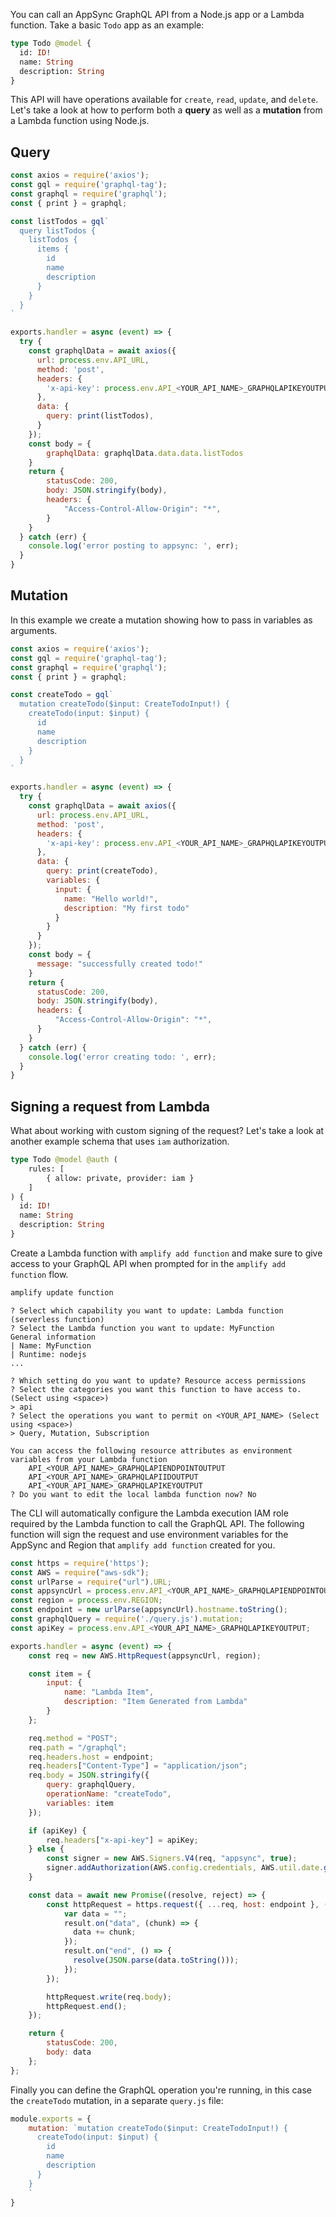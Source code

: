 You can call an AppSync GraphQL API from a Node.js app or a Lambda function. Take a basic `Todo` app as an example: 

```graphql
type Todo @model {
  id: ID!
  name: String
  description: String
}
```

This API will have operations available for `create`, `read`, `update`, and `delete`. Let's take a look at how to perform both a __query__ as well as a __mutation__ from a Lambda function using Node.js.

## Query

```javascript
const axios = require('axios');
const gql = require('graphql-tag');
const graphql = require('graphql');
const { print } = graphql;

const listTodos = gql`
  query listTodos {
    listTodos {
      items {
        id
        name
        description
      }
    }
  }
`

exports.handler = async (event) => {
  try {
    const graphqlData = await axios({
      url: process.env.API_URL,
      method: 'post',
      headers: {
        'x-api-key': process.env.API_<YOUR_API_NAME>_GRAPHQLAPIKEYOUTPUT
      },
      data: {
        query: print(listTodos),
      }
    });
    const body = {
        graphqlData: graphqlData.data.data.listTodos
    }
    return {
        statusCode: 200,
        body: JSON.stringify(body),
        headers: {
            "Access-Control-Allow-Origin": "*",
        }
    }
  } catch (err) {
    console.log('error posting to appsync: ', err);
  } 
}
```

## Mutation

In this example we create a mutation showing how to pass in variables as arguments.

```js
const axios = require('axios');
const gql = require('graphql-tag');
const graphql = require('graphql');
const { print } = graphql;

const createTodo = gql`
  mutation createTodo($input: CreateTodoInput!) {
    createTodo(input: $input) {
      id
      name
      description
    }
  }
`

exports.handler = async (event) => {
  try {
    const graphqlData = await axios({
      url: process.env.API_URL,
      method: 'post',
      headers: {
        'x-api-key': process.env.API_<YOUR_API_NAME>_GRAPHQLAPIKEYOUTPUT
      },
      data: {
        query: print(createTodo),
        variables: {
          input: {
            name: "Hello world!",
            description: "My first todo"
          }
        }
      }
    });
    const body = {
      message: "successfully created todo!"
    }
    return {
      statusCode: 200,
      body: JSON.stringify(body),
      headers: {
          "Access-Control-Allow-Origin": "*",
      }
    }
  } catch (err) {
    console.log('error creating todo: ', err);
  } 
}
```

## Signing a request from Lambda

What about working with custom signing of the request? Let's take a look at another example schema that uses `iam` authorization.

```graphql
type Todo @model @auth (
    rules: [
        { allow: private, provider: iam }
    ]
) {
  id: ID!
  name: String
  description: String
}
```

Create a Lambda function with `amplify add function` and make sure to give access to your GraphQL API when prompted for in the `amplify add function` flow.

```bash
amplify update function
```
```console
? Select which capability you want to update: Lambda function (serverless function)
? Select the Lambda function you want to update: MyFunction
General information
| Name: MyFunction
| Runtime: nodejs
...

? Which setting do you want to update? Resource access permissions
? Select the categories you want this function to have access to. (Select using <space>)
> api
? Select the operations you want to permit on <YOUR_API_NAME> (Select using <space>)
> Query, Mutation, Subscription

You can access the following resource attributes as environment variables from your Lambda function
	API_<YOUR_API_NAME>_GRAPHQLAPIENDPOINTOUTPUT
	API_<YOUR_API_NAME>_GRAPHQLAPIIDOUTPUT
	API_<YOUR_API_NAME>_GRAPHQLAPIKEYOUTPUT
? Do you want to edit the local lambda function now? No
```

The CLI will automatically configure the Lambda execution IAM role required by the Lambda function to call the GraphQL API. The following function will sign the request and use environment variables for the AppSync and Region that `amplify add function` created for you.

```javascript
const https = require('https');
const AWS = require("aws-sdk");
const urlParse = require("url").URL;
const appsyncUrl = process.env.API_<YOUR_API_NAME>_GRAPHQLAPIENDPOINTOUTPUT;
const region = process.env.REGION;
const endpoint = new urlParse(appsyncUrl).hostname.toString();
const graphqlQuery = require('./query.js').mutation;
const apiKey = process.env.API_<YOUR_API_NAME>_GRAPHQLAPIKEYOUTPUT;

exports.handler = async (event) => {
    const req = new AWS.HttpRequest(appsyncUrl, region);

    const item = {
        input: {
            name: "Lambda Item",
            description: "Item Generated from Lambda"
        }
    };

    req.method = "POST";
    req.path = "/graphql";
    req.headers.host = endpoint;
    req.headers["Content-Type"] = "application/json";
    req.body = JSON.stringify({
        query: graphqlQuery,
        operationName: "createTodo",
        variables: item
    });

    if (apiKey) {
        req.headers["x-api-key"] = apiKey;
    } else {
        const signer = new AWS.Signers.V4(req, "appsync", true);
        signer.addAuthorization(AWS.config.credentials, AWS.util.date.getDate());
    }

    const data = await new Promise((resolve, reject) => {
        const httpRequest = https.request({ ...req, host: endpoint }, (result) => {
            var data = "";
            result.on("data", (chunk) => {
              data += chunk;
            });
            result.on("end", () => {
              resolve(JSON.parse(data.toString()));
            });
        });

        httpRequest.write(req.body);
        httpRequest.end();
    });

    return {
        statusCode: 200,
        body: data
    };
};
```

Finally you can define the GraphQL operation you're running, in this case the `createTodo` mutation, in a separate `query.js` file:

```javascript
module.exports = {
    mutation: `mutation createTodo($input: CreateTodoInput!) {
      createTodo(input: $input) {
        id
        name
        description
      }
    }
    `
}
```
